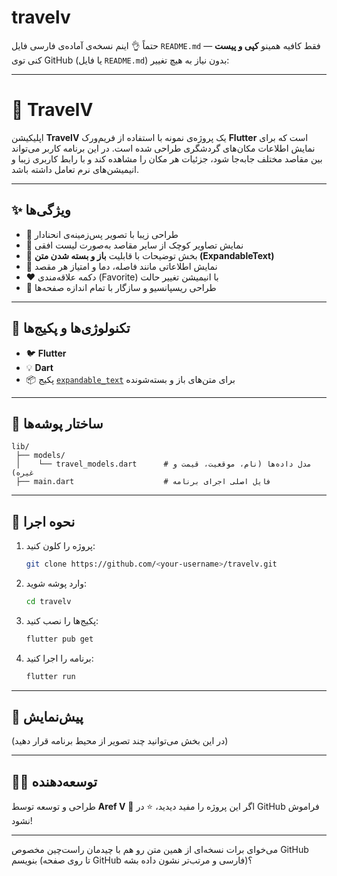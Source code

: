 # travelv

حتماً 👌 اینم نسخه‌ی آماده‌ی فارسی فایل `README.md` — فقط کافیه همینو **کپی و پیست** کنی توی GitHub (یا فایل `README.md`) بدون نیاز به هیچ تغییر:

---

# 🧳 TravelV

اپلیکیشن **TravelV** یک پروژه‌ی نمونه با استفاده از فریم‌ورک **Flutter** است که برای نمایش اطلاعات مکان‌های گردشگری طراحی شده است.
در این برنامه کاربر می‌تواند بین مقاصد مختلف جابه‌جا شود، جزئیات هر مکان را مشاهده کند و با رابط کاربری زیبا و انیمیشن‌های نرم تعامل داشته باشد.

---

## ✨ ویژگی‌ها

* 🎨 طراحی زیبا با تصویر پس‌زمینه‌ی انحنادار
* 📸 نمایش تصاویر کوچک از سایر مقاصد به‌صورت لیست افقی
* 🧾 بخش توضیحات با قابلیت **باز و بسته شدن متن (ExpandableText)**
* 💬 نمایش اطلاعاتی مانند فاصله، دما و امتیاز هر مقصد
* ❤️ دکمه علاقه‌مندی (Favorite) با انیمیشن تغییر حالت
* 📱 طراحی ریسپانسیو و سازگار با تمام اندازه‌ صفحه‌ها

---

## 🧱 تکنولوژی‌ها و پکیج‌ها

* 🐦 **Flutter**
* 💡 **Dart**
* 📦 پکیج [`expandable_text`](https://pub.dev/packages/expandable_text) برای متن‌های باز و بسته‌شونده

---

## 📂 ساختار پوشه‌ها

```
lib/
 ├── models/
 │    └── travel_models.dart      # مدل داده‌ها (نام، موقعیت، قیمت و غیره)
 ├── main.dart                    # فایل اصلی اجرای برنامه
```

---

## 🚀 نحوه اجرا

1. پروژه را کلون کنید:

   ```bash
   git clone https://github.com/<your-username>/travelv.git
   ```
2. وارد پوشه شوید:

   ```bash
   cd travelv
   ```
3. پکیج‌ها را نصب کنید:

   ```bash
   flutter pub get
   ```
4. برنامه را اجرا کنید:

   ```bash
   flutter run
   ```

---

## 📸 پیش‌نمایش

(در این بخش می‌توانید چند تصویر از محیط برنامه قرار دهید)

---

## 🧑‍💻 توسعه‌دهنده

طراحی و توسعه توسط **Aref V** 💙
اگر این پروژه را مفید دیدید، ⭐ در GitHub فراموش نشود!

---

می‌خوای برات نسخه‌ای از همین متن رو هم با چیدمان راست‌چین مخصوص GitHub بنویسم (تا روی صفحه GitHub فارسی و مرتب‌تر نشون داده بشه)؟

